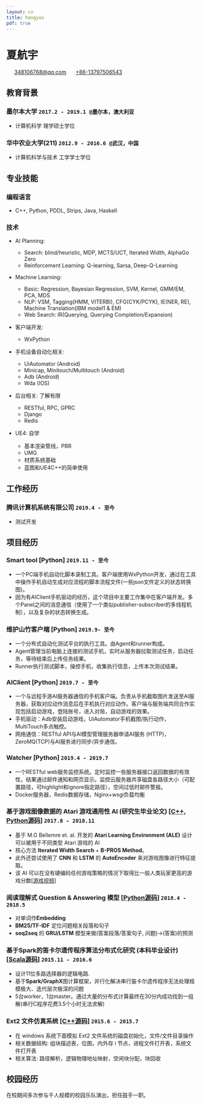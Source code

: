 ```yaml
---
layout: cv
title: hangyux
pdf: true
---
```

# 夏航宇

<div id="webaddress">
<i class="fi-mail" style="margin-left:1em"></i>
<a href="348106768@qq.com" style="margin-left:0.5em">348106768@qq.com</a>
<i class="fi-telephone" style="margin-left:1em"></i>
  <a href="348106768@qq.com" style="margin-left:0.5em">+86-13797506543</a>
</div>

## **教育背景**
### **墨尔本大学** `2017.2 - 2019.1 @墨尔本，澳大利亚`
- 计算机科学 理学硕士学位
  
### **华中农业大学(211)** `2012.9 - 2016.6 @武汉，中国`
- 计算机科学与技术 工学学士学位

## **专业技能**

### **编程语言**
- C++, Python, PDDL, Strips, Java, Haskell
  
### **技术**
- AI Planning:
    - Search: blind/heuristic, MDP, MCTS/UCT, Iterated Width, AlphaGo Zero
    - Reinforcement Learning: Q-learning, Sarsa, Deep-Q-Learning  
  
- Machine Learning: 
    - Basic: Regression, Bayesian Regression, SVM, Kernel, GMM/EM, PCA, MDS
    - NLP: VSM, Tagging(HMM, VITERBI), CFG(CYK/PCYK), IE(NER, RE), Machine Translation(IBM model1 & EM)
    - Web Search: IR(Querying, Querying Completion/Expansion)

- 客户端开发:
    - WxPython
 
- 手机设备自动化相关:
    - UiAutomator (Android)
    - Minicap, Minitouch/Multitouch (Android)
    - Adb (Android)
    - Wda (IOS) 

- 后台相关: 了解有限
    - RESTful, RPC, GPRC
    - Django
    - Redis

- UE4: 自学
    - 基本渲染管线，PBR
    - UMG
    - 材质系统基础
    - 蓝图和UE4C++的简单使用

## **工作经历**
### **腾讯计算机系统有限公司** `2019.4 - 至今`
- 测试开发

## **项目经历**
### **Smart tool** [Python] `2019.11 - 至今`
  - 一个PC端手机自动化脚本录制工具。客户端使用WxPython开发，通过在工具中操作手机自动生成对应流程的脚本流程文件(一些json文件定义的状态转换图)。
  - 因为有AIClient手机驱动的经历，这个项目中主要工作集中在客户端开发。多个Panel之间的消息通信（使用了一个类似publisher-subscriber的多线程机制），以及复杂的状态转换生成。

### **维护山竹客户端** [Python] `2019.9- 至今`
  - 一个分布式自动化测试平台的执行工具。由Agent和runner构成。
  - Agent管理当前电脑上连接的测试手机，实时从服务器拉取测试任务，启动任务，等待结束后上传任务结果。
  - Runner执行测试脚本，操控手机，收集执行信息，上传本次测试结果。

### **AIClient** [Python] `2019.7 - 至今`
  - 一个与远程手游AI服务器通信的手机客户端。负责从手机截取图片发送至AI服务器，获取对应动作消息后在手机执行对应动作。客户端与服务端共同合作实现包括启动游戏，登陆账号，进入对局，自动游戏的效果。
  - 手机驱动：Adb安装启动游戏，UiAutomator手机截图/执行动作，MultiTouch多点触控。
  - 网络通信：RESTful API与AI模型管理服务器申请AI服务 (HTTP)，ZeroMQ(TCP)与AI服务进行同步/异步通信。

### **Watcher** [Python] `2019.4 - 2019.7`
  - 一个RESTful web服务监控系统。定时监控一些服务器接口返回数据的有效性，结果通过邮件通知和网页显示。监控云服务器共享磁盘各路径大小（可配置路径，可highlight和ignore指定路径），空间过低时邮件警报。
  - Docker服务器，Redis数据存储，Nginx+wsgi负载均衡

### **基于游戏图像数据的 Atari 游戏通用性 AI (研究生毕业论文)** [[C++, Python源码](https://github.com/xiahangyu/ALE-Atari-Width)] `2017.8 - 2018.11`
  - 基于 M.G Bellemre et. al. 开发的 **Atari Learning Environment (ALE)** 设计可以被用于不同类型 Atari 游戏的 AI
  - 核心方法 **Iterated Width Search** + **B-PROS Method**。
  - 此外还尝试使用了 **CNN** 和 **LSTM** 的 **AutoEncoder** 来对游戏图像进行特征提取。
  - 该 AI 可以在没有硬编码任何游戏策略的情况下取得比一般人类玩家更高的游戏分数[[游戏视频](https://www.youtube.com/channel/UC9QnDPExehDjGwc428EXnyg/playlists)]

### **阅读理解式 Question & Answering 模型** [[Python源码](https://github.com/xiahangyu/Question-Answering)] `2018.4 - 2018.5`
  - 对单词作**Embedding**
  - **BM25/TF-IDF** 定位问题相关段落和句子
  - **seq2seq** 的 **GRU/LSTM** 模型来做(答案段落/答案句子, 问题)->(答案)的预测

### **基于Spark的笛卡尔遗传程序算法分布式化研究 (本科毕业设计)** [[Scala源码](https://github.com/xiahangyu/Spark-CGP)] `2015.11 - 2016.6`
  - 设计11位多路选择器的逻辑电路. 
  - 基于**Spark/GraphX**图计算框架，并行化解决串行笛卡尔遗传程序无法处理规模极大、迭代层次极深的问题
  - 5台worker，1台master。通过大量的分布式计算最终在30分内成功找到一组解(串行C程序花费3.5个小时无法求解)

### **Ext2 文件仿真系统** [[C++源码]](https://github.com/xiahangyu/Ext2-simulation) `2015.6 - 2015.7`
  - 在 windows 系统下面模拟 Ext2 文件系统的磁盘初始化，文件/文件目录操作
  - 相关数据结构: 组块描述表，位图，内外存 i 节点，进程文件打开表，系统文件打开表
  - 相关算法: 路径解析，逻辑物理地址映射，空闲块分配，块回收

## **校园经历**
在校期间多次参与千人规模的校园乐队演出，担任鼓手一职。

<!-- ### Footer

Last updated: Nov 2018 -->
